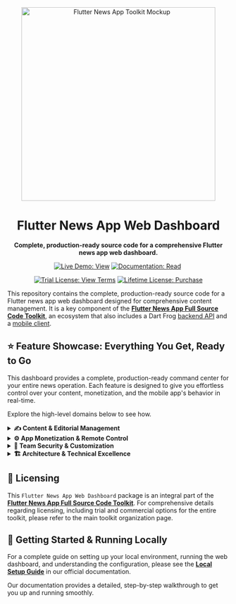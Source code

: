 <div align="center">
  <img src="https://repository-images.githubusercontent.com/946589707/33b56f2c-76c3-4af0-a67f-8c08ca494b1b" alt="Flutter News App Toolkit Mockup" width="440">
  <h1>Flutter News App Web Dashboard</h1>
  <p><strong>Complete, production-ready source code for a comprehensive Flutter news app web dashboard.</strong></p>
</div>

<p align="center">
  <a href="https://flutter-news-app-full-source-code.github.io/flutter-news-app-web-dashboard-full-source-code/"><img src="https://img.shields.io/badge/LIVE_DEMO-VIEW-orange?style=for-the-badge" alt="Live Demo: View"></a>
  <a href="https://flutter-news-app-full-source-code.github.io/docs/web-dashboard/local-setup/"><img src="https://img.shields.io/badge/DOCUMENTATION-READ-slategray?style=for-the-badge" alt="Documentation: Read"></a>
  <img src="https://img.shields.io/badge/coverage-_%25-red?style=for-the-badge" alt="">
</p>
<p align="center">
  <a href="LICENSE"><img src="https://img.shields.io/badge/TRIAL_LICENSE-VIEW_TERMS-blue?style=for-the-badge" alt="Trial License: View Terms"></a>
  <a href="https://github.com/sponsors/flutter-news-app-full-source-code"><img src="https://img.shields.io/badge/LIFETIME_LICENSE-PURCHASE-purple?style=for-the-badge" alt="Lifetime License: Purchase"></a>
</p>

This repository contains the complete, production-ready source code for a Flutter news app web dashboard designed for comprehensive content management. It is a key component of the [**Flutter News App Full Source Code Toolkit**](https://github.com/flutter-news-app-full-source-code), an ecosystem that also includes a Dart Frog [backend API](https://github.com/flutter-news-app-full-source-code/flutter-news-app-api-server-full-source-code) and a [mobile client](https://github.com/flutter-news-app-full-source-code/flutter-news-app-mobile-client-full-source-code).

## ⭐ Feature Showcase: Everything You Get, Ready to Go

This dashboard provides a complete, production-ready command center for your entire news operation. Each feature is designed to give you effortless control over your content, monetization, and the mobile app's behavior in real-time.

Explore the high-level domains below to see how.

<details>
<summary><strong>✍️ Content & Editorial Management</strong></summary>

### 📰 Complete Editorial Control
Manage the entire lifecycle of your content from a single, intuitive interface. This is more than just a database editor; it's a complete content operations hub.
- **Full Content Lifecycle:** Seamlessly draft, publish, edit, archive, and restore all content assets, including headlines, topics, and news sources.
- **At-a-Glance Operational Overview:** A centralized dashboard provides a real-time snapshot of your content ecosystem, including key statistics and shortcuts for common editorial tasks.
> **Your Advantage:** Gain granular control over your entire content pipeline. This centralized system streamlines your editorial workflow, ensures content consistency, and simplifies asset management.

</details>

<details>
<summary><strong>⚙️ App Monetization & Remote Control</strong></summary>

### 💸 Centralized Monetization Engine
Take direct control of your mobile app's revenue strategy. This integrated system allows you to manage your ad inventory and fine-tune display rules without ever touching the mobile app's code.
- **Flexible Ad Provider Strategy:** Instantly switch the mobile app's primary ad source between industry-standard networks like Google AdMob or your own self-hosted ad server for maximum control.
- **Custom Ad Inventory Management:** When using the local provider, you have full creative control to upload and manage a wide variety of ad formats, from native and banner to full-screen interstitial ads.
- **Granular, Role-Based Rules:** Define precisely how and when ads are shown based on user subscription tiers (e.g., guest, standard, premium), optimizing both revenue and user experience.
> **Your Advantage:** Deploy a powerful, backend-driven monetization strategy. A/B test ad providers, launch direct-sold campaigns, and adjust revenue models on the fly to respond to market demands in real-time.

---

### 🚀 Real-Time Application Management
Dynamically control the mobile app's behavior and operational state directly from the dashboard, eliminating the need for constant app store updates.
- **Critical State Management:** Instantly activate a maintenance mode or enforce a mandatory app update for your users to handle operational issues or critical releases gracefully.
- **Dynamic In-App Content:** Remotely manage the visibility and behavior of in-feed promotional prompts and user engagement elements.
- **Tier-Based Feature Gating:** Define and enforce feature limits based on user roles, such as setting the maximum number of followed topics or saved headlines for different subscription levels.
> **Your Advantage:** Gain unparalleled agility to manage your live application. Ensure service stability, drive user actions, and configure business rules instantly, all from a centralized control panel.

</details>

<details>
<summary><strong>🔐 Team Security & Customization</strong></summary>

### 🔐 Secure Administrative Access
A complete and secure user authentication system is built-in for your editorial and administrative teams.
- **Modern, Passwordless Sign-In:** Ensures that only authorized personnel can access the dashboard using a secure and easy-to-use email-based verification system.
> **Your Advantage:** The security and user management for your administrative team is already handled, providing peace of mind from day one.

---

### 🎨 A Personalized Workspace
Empower your team with a dashboard experience they can tailor to their own preferences, improving comfort and productivity.
- **Full Appearance Control:** Each team member can configure their own workspace, including light/dark themes, accent colors, and text styles.
- **Multi-Language Interface:** The dashboard is fully internationalized, allowing each user to select their preferred language.
> **Your Advantage:** Create a more efficient and user-friendly management environment for your team, leading to increased productivity and satisfaction.

</details>

<details>
<summary><strong>🏗️ Architecture & Technical Excellence</strong></summary>


### 🏗️ Clean & Modern Foundation
Developed with industry best practices to ensure the codebase is scalable, maintainable, and a pleasure to work with.
- **Predictable State Management:** Leverages the BLoC pattern for a clear and testable architecture.
- **Structured Navigation:** Employs declarative routing to keep the application flow logical and easy to extend.
> **Your Advantage:** The dashboard is built on a clean, modern architecture that is easy to understand, maintain, and build upon.

---

### 🛠️ Production-Ready Environment Tooling
Utilizes compile-time variables to seamlessly switch between `production`, `development`, and `demo` environments.
- **Error-Proof Configuration:** This professional approach ensures that environment-specific settings like API endpoints are set at build time, preventing accidental release of development configurations.
> **Your Advantage:** A robust environment setup that streamlines the development-to-production pipeline and prevents common configuration mistakes.

---

### 🌍 Built for a Global Team
The application is fully internationalized and includes working English and Arabic localizations out of the box.
- **Simple Extensibility:** The architecture is designed to make adding new languages a straightforward process.
> **Your Advantage:** Easily adapt the dashboard for a diverse, global administrative team.

</details>

## 🔑 Licensing

This `Flutter News App Web Dashboard` package is an integral part of the [**Flutter News App Full Source Code Toolkit**](https://github.com/flutter-news-app-full-source-code). For comprehensive details regarding licensing, including trial and commercial options for the entire toolkit, please refer to the main toolkit organization page.


## 🚀 Getting Started & Running Locally

For a complete guide on setting up your local environment, running the web dashboard, and understanding the configuration, please see the **[Local Setup Guide](https://flutter-news-app-full-source-code.github.io/docs/web-dashboard/local-setup/)** in our official documentation.

Our documentation provides a detailed, step-by-step walkthrough to get you up and running smoothly.
